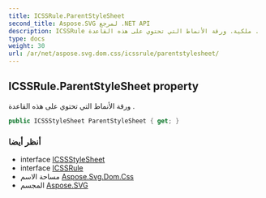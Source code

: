 ```yaml
---
title: ICSSRule.ParentStyleSheet
second_title: Aspose.SVG لمرجع .NET API
description: ICSSRule ملكية. ورقة الأنماط التي تحتوي على هذه القاعدة .
type: docs
weight: 30
url: /ar/net/aspose.svg.dom.css/icssrule/parentstylesheet/
---
```

## ICSSRule.ParentStyleSheet property

ورقة الأنماط التي تحتوي على هذه القاعدة .

```csharp
public ICSSStyleSheet ParentStyleSheet { get; }
```

### أنظر أيضا

* interface [ICSSStyleSheet](../../icssstylesheet/)
* interface [ICSSRule](../)
* مساحة الاسم [Aspose.Svg.Dom.Css](../../icssrule/)
* المجسم [Aspose.SVG](../../../)


